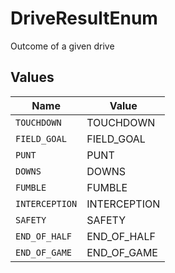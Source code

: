 # DriveResultEnum

Outcome of a given drive


## Values

| Name           | Value          |
| -------------- | -------------- |
| `TOUCHDOWN`    | TOUCHDOWN      |
| `FIELD_GOAL`   | FIELD_GOAL     |
| `PUNT`         | PUNT           |
| `DOWNS`        | DOWNS          |
| `FUMBLE`       | FUMBLE         |
| `INTERCEPTION` | INTERCEPTION   |
| `SAFETY`       | SAFETY         |
| `END_OF_HALF`  | END_OF_HALF    |
| `END_OF_GAME`  | END_OF_GAME    |